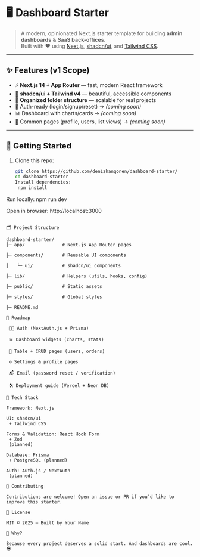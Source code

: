 # 🖥️ Dashboard Starter

> A modern, opinionated Next.js starter template for building **admin dashboards** & **SaaS back-offices**.  
> Built with ❤️ using [Next.js](https://nextjs.org/), [shadcn/ui](https://ui.shadcn.com/), and [Tailwind CSS](https://tailwindcss.com/).

---

## ✨ Features (v1 Scope)

- ⚡ **Next.js 14 + App Router** — fast, modern React framework
- 🎨 **shadcn/ui + Tailwind v4** — beautiful, accessible components
- 📂 **Organized folder structure** — scalable for real projects
- 🔐 Auth-ready (login/signup/reset) → _(coming soon)_
- 📊 Dashboard with charts/cards → _(coming soon)_
- 📑 Common pages (profile, users, list views) → _(coming soon)_

---

## 🚀 Getting Started

1. Clone this repo:
   ```bash
   git clone https://github.com/denizhangonen/dashboard-starter/
   cd dashboard-starter
   Install dependencies:
    npm install
   ```

Run locally:
npm run dev

Open in browser:
http://localhost:3000

```

🗂️ Project Structure

dashboard-starter/
├─ app/              # Next.js App Router pages

├─ components/       # Reusable UI components

│   └─ ui/           # shadcn/ui components

├─ lib/              # Helpers (utils, hooks, config)

├─ public/           # Static assets

├─ styles/           # Global styles

├─ README.md

🎯 Roadmap

 🧑‍💻 Auth (NextAuth.js + Prisma)

 📊 Dashboard widgets (charts, stats)

 📑 Table + CRUD pages (users, orders)

 ⚙️ Settings & profile pages

 📬 Email (password reset / verification)

 🛠️ Deployment guide (Vercel + Neon DB)

🧩 Tech Stack

Framework: Next.js

UI: shadcn/ui
 + Tailwind CSS

Forms & Validation: React Hook Form
 + Zod
 (planned)

Database: Prisma
 + PostgreSQL (planned)

Auth: Auth.js / NextAuth
 (planned)

🤝 Contributing

Contributions are welcome! Open an issue or PR if you’d like to improve this starter.

📜 License

MIT © 2025 — Built by Your Name

🎉 Why?

Because every project deserves a solid start. And dashboards are cool. 😎


```

